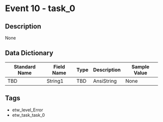 # Event 10 - task_0

## Description
None

## Data Dictionary
|Standard Name|Field Name|Type|Description|Sample Value|
|---|---|---|---|---|
|TBD|String1|TBD|AnsiString|None|None|

## Tags
* etw_level_Error
* etw_task_task_0